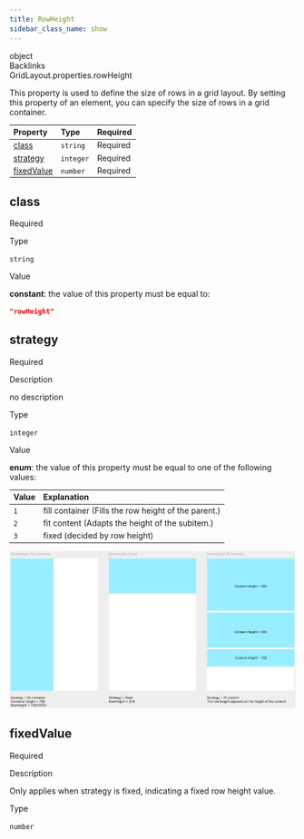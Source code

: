 ```yaml
---
title: RowHeight
sidebar_class_name: show
---
```


<div className="section-type">

<div className="badge-type">object</div>

</div>

<div className="section-backlinks">

<div className="backlinks-title">Backlinks</div>

<div className="backlink">
      <Link to='/specs/layout/grid-layout#rowheight'>GridLayout.properties.rowHeight</Link>
      </div>

</div>

This property is used to define the size of rows in a grid layout.
By setting this property of an element, you can specify the size of rows in a grid container.

<div className="property-preview">

<div className="property-table">

| Property                  | Type      | Required                                            |
| :------------------------ | :-------- | :-------------------------------------------------- |
| [class](#class)           | `string`  | <span className="property-required">Required</span> |
| [strategy](#strategy)     | `integer` | <span className="property-required">Required</span> |
| [fixedValue](#fixedvalue) | `number`  | <span className="property-required">Required</span> |

</div>

</div>

<div className="property">

<div className="property-heading">

## class

<span className="property-required">Required</span>

</div>

<div className="property-item">

Type

`string`

</div>

<div className="property-item">

Value

<div className="value-description">

**constant**: the value of this property must be equal to:

```json
"rowHeight"
```

</div>

</div>

</div>

<div className="property">

<div className="property-heading">

## strategy

<span className="property-required">Required</span>

</div>

<div className="property-item">

Description

no description

</div>

<div className="property-item">

Type

`integer`

</div>

<div className="property-item">

Value

<div className="value-description">

**enum**: the value of this property must be equal to one of the following values:

| Value | Explanation                                                                                  |
| :---- | :------------------------------------------------------------------------------------------- |
| `1`   | <div className="enum-description">fill container (Fills the row height of the parent.)</div> |
| `2`   | <div className="enum-description">fit content (Adapts the height of the subitem.)</div>      |
| `3`   | <div className="enum-description">fixed (decided by row height)</div>                        |

</div>

</div>

<div className="property-item">

<p></p>

<div className="property-images">

<img src="https://raw.githubusercontent.com/verygoodgraphics/resource/main/img/layout/grid/rowHeight.png" alt="" />

</div>

</div>

</div>

<div className="property">

<div className="property-heading">

## fixedValue

<span className="property-required">Required</span>

</div>

<div className="property-item">

Description

Only applies when strategy is fixed, indicating a fixed row height value.

</div>

<div className="property-item">

Type

`number`

</div>

</div>
